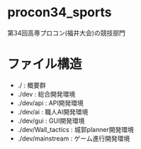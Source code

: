 # procon34_sports
第34回高専プロコン(福井大会)の競技部門


# ファイル構造
- ./          : 概要群
- ./dev       : 総合開発環境
- ./dev/api   : API開発環境
- ./dev/ai    : 職人AI開発環境
- ./dev/gui   : GUI開発環境
- ./dev/Wall_tactics : 城郭planner開発環境
- ./dev/mainstream   : ゲーム進行開発環境

